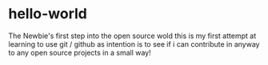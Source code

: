 # hello-world
The Newbie's first step into the open source wold
this is my first attempt at learning to use git / github as intention is to see if i can contribute in anyway to any open source projects in a small way! 
